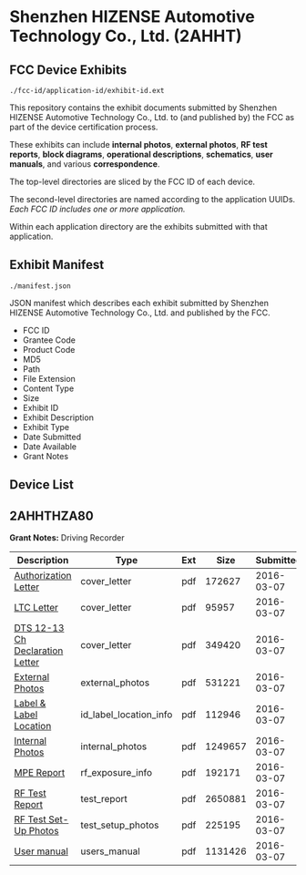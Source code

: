 # Shenzhen HIZENSE Automotive Technology Co., Ltd. (2AHHT)
## FCC Device Exhibits

```
./fcc-id/application-id/exhibit-id.ext
```

This repository contains the exhibit documents submitted by Shenzhen HIZENSE Automotive Technology Co., Ltd. to (and published by) the FCC as part of the device certification process.

These exhibits can include **internal photos**, **external photos**, **RF test reports**, **block diagrams**, **operational descriptions**, **schematics**, **user manuals**, and various **correspondence**.

The top-level directories are sliced by the FCC ID of each device.

The second-level directories are named according to the application UUIDs. *Each FCC ID includes one or more application.*

Within each application directory are the exhibits submitted with that application. 

## Exhibit Manifest

```
./manifest.json
```

JSON manifest which describes each exhibit submitted by Shenzhen HIZENSE Automotive Technology Co., Ltd. and published by the FCC.

- FCC ID
- Grantee Code
- Product Code
- MD5
- Path
- File Extension
- Content Type
- Size
- Exhibit ID
- Exhibit Description
- Exhibit Type
- Date Submitted
- Date Available
- Grant Notes

## Device List
## 2AHHTHZA80
**Grant Notes:** Driving Recorder

| Description | Type | Ext | Size | Submitted | Available |
| ----------- | ---- | --- | ---- | --------- | --------- |
| [Authorization Letter](2AHHTHZA80/8ae6116e317ac70a2d88215ec06f4667/2921818.pdf) | cover_letter | pdf | 172627 | 2016-03-07 | 2016-03-07 |
| [LTC Letter](2AHHTHZA80/8ae6116e317ac70a2d88215ec06f4667/2921819.pdf) | cover_letter | pdf | 95957 | 2016-03-07 | 2016-03-07 |
| [DTS 12-13 Ch Declaration Letter](2AHHTHZA80/8ae6116e317ac70a2d88215ec06f4667/2921820.pdf) | cover_letter | pdf | 349420 | 2016-03-07 | 2016-03-07 |
| [External Photos](2AHHTHZA80/8ae6116e317ac70a2d88215ec06f4667/2921821.pdf) | external_photos | pdf | 531221 | 2016-03-07 | 2016-03-07 |
| [Label & Label Location](2AHHTHZA80/8ae6116e317ac70a2d88215ec06f4667/2921822.pdf) | id_label_location_info | pdf | 112946 | 2016-03-07 | 2016-03-07 |
| [Internal Photos](2AHHTHZA80/8ae6116e317ac70a2d88215ec06f4667/2921823.pdf) | internal_photos | pdf | 1249657 | 2016-03-07 | 2016-03-07 |
| [MPE Report](2AHHTHZA80/8ae6116e317ac70a2d88215ec06f4667/2921825.pdf) | rf_exposure_info | pdf | 192171 | 2016-03-07 | 2016-03-07 |
| [RF Test Report](2AHHTHZA80/8ae6116e317ac70a2d88215ec06f4667/2921827.pdf) | test_report | pdf | 2650881 | 2016-03-07 | 2016-03-07 |
| [RF Test Set-Up Photos](2AHHTHZA80/8ae6116e317ac70a2d88215ec06f4667/2921828.pdf) | test_setup_photos | pdf | 225195 | 2016-03-07 | 2016-03-07 |
| [User manual](2AHHTHZA80/8ae6116e317ac70a2d88215ec06f4667/2921829.pdf) | users_manual | pdf | 1131426 | 2016-03-07 | 2016-03-07 |
